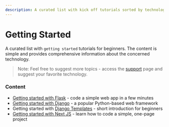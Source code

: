 ```yaml
---
description: A curated list with kick off tutorials sorted by technologies.
---
```


# Getting Started

A curated list with `getting started` tutorials for beginners. The content is simple and provides comprehensive information about the concerned technology.

> Note: Feel free to suggest more topics - access the [support](https://appseed.us/support) page and suggest your favorite technology.

### Content

* [Getting started with Flask](flask.md) - code a simple web app in a few minutes
* [Getting started with Django](django.md) - a popular Python-based web framework
* Getting started with [Django Templates](django-templates.md) - short introduction for beginners 
* [Getting started with Next JS](next-js.md) - learn how to code a simple, one-page project

